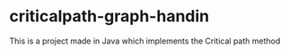 # criticalpath-graph-handin
This is a project made in Java which implements the Critical path method
